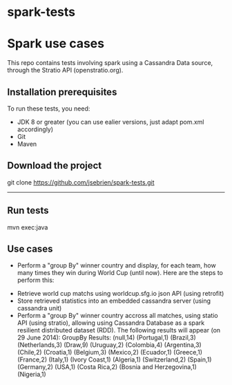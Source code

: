 spark-tests
===============

Spark use cases
====================
This repo contains tests involving spark using a Cassandra Data source, through the Stratio API (openstratio.org).

Installation prerequisites
-------

To run these tests, you need:
- JDK 8 or greater (you can use ealier versions, just adapt pom.xml accordingly)
- Git
- Maven

Download the project
-------

git clone https://github.com/jsebrien/spark-tests.git

-------

Run tests
-------

mvn exec:java

Use cases
-------

- Perform a "group By" winner country and display, for each team, how many times they win during World Cup (until now).
Here are the steps to perform this:
* Retrieve world cup matchs using worldcup.sfg.io json API (using retrofit)
* Store retrieved statistics into an embedded cassandra server (using cassandra unit)
* Perform a "group By" winner country accross all matches, using statio API (using stratio), allowing using Cassandra Database as a spark resilient distributed dataset (RDD).
The following results will appear (on 29 June 2014):
GroupBy Results:
(null,14)
(Portugal,1)
(Brazil,3)
(Netherlands,3)
(Draw,9)
(Uruguay,2)
(Colombia,4)
(Argentina,3)
(Chile,2)
(Croatia,1)
(Belgium,3)
(Mexico,2)
(Ecuador,1)
(Greece,1)
(France,2)
(Italy,1)
(Ivory Coast,1)
(Algeria,1)
(Switzerland,2)
(Spain,1)
(Germany,2)
(USA,1)
(Costa Rica,2)
(Bosnia and Herzegovina,1)
(Nigeria,1)

